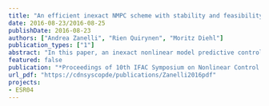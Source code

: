 ```yaml
---
title: "An efficient inexact NMPC scheme with stability and feasibility guarantees"
date: 2016-08-23/2016-08-25
publishDate: 2016-08-23
authors: ["Andrea Zanelli", "Rien Quirynen", "Moritz Diehl"]
publication_types: ["1"]
abstract: "In this paper, an inexact nonlinear model predictive control scheme with reduced computational complexity is proposed The presented approach exploits fixed sensitivity information precomputed offline at a reference value This allows one to avoid the online computational effort resulting from the propagation of sensitivities and possibly the corresponding condensing routine when solving the optimal control problem with a sequential quadratic programming method By performing a numerical simulation of the nonlinear dynamics online, feasibility of the closed-loop trajectories can be preserved in contrast to linear model predictive control schemes Nominal stability guarantees of the approach are derived and the effectiveness of the scheme is demonstrated on a non-trivial example"
featured: false
publication: "*Proceedings of 10th IFAC Symposium on Nonlinear Control Systems*"
url_pdf: "https://cdnsyscopde/publications/Zanelli2016pdf"
projects:
- ESR04
---
```


